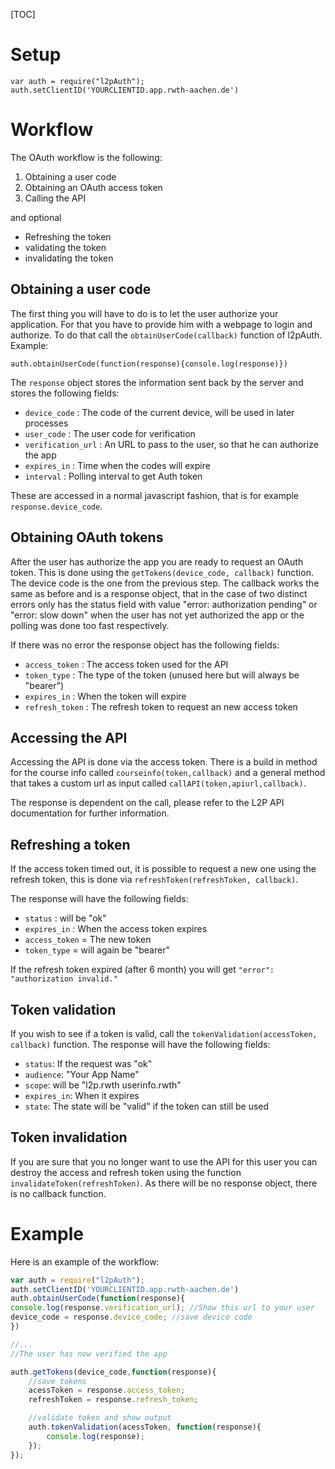 [TOC]


# Setup
```
var auth = require("l2pAuth");
auth.setClientID('YOURCLIENTID.app.rwth-aachen.de')
```

# Workflow

The OAuth workflow is the following:

1. Obtaining a user code
2. Obtaining an OAuth access token
3. Calling the API

and optional
 * Refreshing the token
 * validating the token
 * invalidating the token

 ## Obtaining a user code

 The first thing you will have to do is to let the user authorize your application.
 For that you have to provide him with a webpage to login and authorize. To do that 
 call the `obtainUserCode(callback)` function of l2pAuth. Example:

 ```
auth.obtainUserCode(function(response){console.log(response)})
 ```

 The `response` object stores the information sent back by the server and stores the following fields:

 * `device_code` : The code of the current device, will be used in later processes
 * `user_code` : The user code for verification
 * `verification_url` : An URL to pass to the user, so that he can authorize the app
 * `expires_in` : Time when the codes will expire
 * `interval` : Polling interval to get Auth token

 These are accessed in a normal javascript fashion, that is for example `response.device_code`.

 ## Obtaining OAuth tokens
 After the user has authorize the app you are ready to request an OAuth token. This is done using the
 `getTokens(device_code, callback)` function. The device code is the one from the previous step. The callback works 
 the same as before and is a response object, that in the case of two distinct errors only has the status field with value "error: authorization pending" or "error: slow down" when the user has not yet authorized the app or the polling was done too fast respectively.

 If there was no error the response object has the following fields:

* `access_token` : The access token used for the API
* `token_type` : The type of the token (unused here but will always be "bearer")
* `expires_in` : When the token will expire
* `refresh_token` : The refresh token to request an new access token

## Accessing the API
Accessing the API is done via the access token. There is a build in method for the course info called `courseinfo(token,callback)` and a general method that takes a custom url as input called `callAPI(token,apiurl,callback)`. 

The response is dependent on the call, please refer to the L2P API documentation for further information.

## Refreshing a token
If the access token timed out, it is possible to request a new one using the refresh token, this is done via `refreshToken(refreshToken, callback)`.

The response will have the following fields:

* `status` : will be "ok"
* `expires_in` : When the access token expires
* `access_token` = The new token
* `token_type` = will again be "bearer"

If the refresh token expired (after 6 month) you will get `"error": "authorization invalid."`

## Token validation
If you wish to see if a token is valid, call the `tokenValidation(accessToken, callback)` function. The response will have the following fields:

* `status`: If the request was "ok"
* `audience`: "Your App Name"
* `scope`: will be "l2p.rwth userinfo.rwth"
* `expires_in`: When it expires
* `state`: The state will be "valid" if the token can still be used

## Token invalidation
If you are sure that you no longer want to use the API for this user you can destroy the access and refresh token using the function `invalidateToken(refreshToken)`. As there will be no response object, there is no callback function.

# Example
Here is an example of the workflow:

```javascript
var auth = require("l2pAuth");
auth.setClientID('YOURCLIENTID.app.rwth-aachen.de')
auth.obtainUserCode(function(response){
console.log(response.verification_url); //Show this url to your user
device_code = response.device_code; //save device code
})

//...
//The user has now verified the app

auth.getTokens(device_code,function(response){
    //save tokens
    acessToken = response.access_token;
    refreshToken = response.refresh_token;

    //validate token and show output
    auth.tokenValidation(acessToken, function(response){
        console.log(response);
    });
});
```
